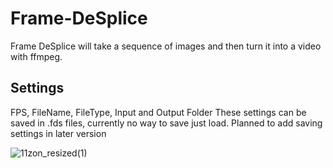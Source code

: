 # Frame-DeSplice
Frame DeSplice will take a sequence of images and then turn it into a video with ffmpeg.

## Settings

FPS, FileName, FileType, Input and Output Folder
These settings can be saved in .fds files, currently no way to
save just load. Planned to add saving settings in later
version

![11zon_resized(1)](https://user-images.githubusercontent.com/79758393/167446229-6ca51fe1-16dd-43e4-beac-eae86d1a6bb0.jpg)
